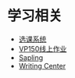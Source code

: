 # 学习相关

* [选课系统](https://coursesel.umji.sjtu.edu.cn/)
* [VP150线上作业](https://mlm.pearson.com/northamerica/masteringphysics/)
* [Sapling](https://www.saplinglearning.com/ibiscms/login/)
* [Writing Center](https://www-33q.bookeo.com/)

